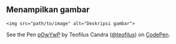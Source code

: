 ## Menampilkan gambar
``` <img src="path/to/image" alt="Deskripsi gambar"> ```

<p data-height="265" data-theme-id="0" data-slug-hash="pOwYwP" data-default-tab="html,result" data-user="teofilus" data-pen-title="pOwYwP" class="codepen">See the Pen <a href="https://codepen.io/teofilus/pen/pOwYwP/">pOwYwP</a> by Teofilus Candra (<a href="https://codepen.io/teofilus">@teofilus</a>) on <a href="https://codepen.io">CodePen</a>.</p>
<script async src="https://static.codepen.io/assets/embed/ei.js"></script>